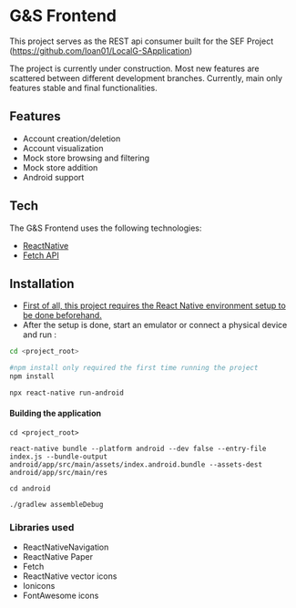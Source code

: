 # G&S Frontend




This project serves as the REST api consumer built for the SEF Project (https://github.com/Ioan01/LocalG-SApplication)

The project is currently under construction. Most new features are scattered between different development branches. Currently, main only features stable and final functionalities.

## Features

- Account creation/deletion
- Account visualization
- Mock store browsing and filtering
- Mock store addition
- Android support


## Tech

The G&S Frontend uses the following technologies:

- [ReactNative](https://reactnative.dev/) 
- [Fetch API](https://developer.mozilla.org/en-US/docs/Web/API/Fetch_API)



## Installation

- [First of all, this project requires the React Native environment setup to be done beforehand.](https://reactnative.dev/docs/environment-setup) 
- After the setup is done, start an emulator or connect a physical device and run : 
```sh
cd <project_root>

#npm install only required the first time running the project
npm install

npx react-native run-android
```





#### Building the application


```
cd <project_root>

react-native bundle --platform android --dev false --entry-file index.js --bundle-output android/app/src/main/assets/index.android.bundle --assets-dest android/app/src/main/res

cd android

./gradlew assembleDebug
```




### Libraries used
- ReactNativeNavigation
- ReactNative Paper
- Fetch
- ReactNative vector icons
- Ionicons
- FontAwesome icons



   
